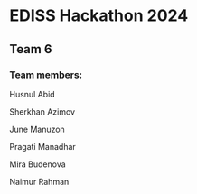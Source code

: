 # EDISS Hackathon 2024

## Team 6

### Team members:

Husnul Abid

Sherkhan Azimov

June Manuzon

Pragati Manadhar

Mira Budenova

Naimur Rahman
